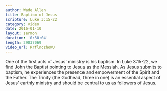 ```yaml
---
author: Wade Allen
title: Baptism of Jesus
scripture: Luke 3:15-22
category: video
date: 2016-01-10
layout: sermon
duration: '0:30:04' 
length: 29037069
video_url: RrflnczhoWU
---
```


One of the first acts of Jesus' ministry is his baptism. In Luke 3:15-22, we find John the Baptist pointing to Jesus as the Messiah. As Jesus submits to baptism, he experiences the presence and empowerment of the Spirit and the Father. The Trinity (the Godhead, three in one) is an essential aspect of Jesus' earthly ministry and should be central to us as followers of Jesus.
